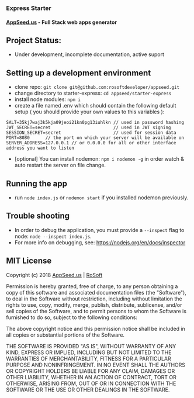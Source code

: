 ### Express Starter 
#### [AppSeed.us](https://www.appseed.us/?ref=github) - Full Stack web apps generator   


## Project Status: 

* Under development, incomplete documentation, active suport


## Setting up a development environment

* clone repo: `git clone git@github.com:rosoftdeveloper/appseed.git` 
* change directory to starter-express: `cd appseed/starter-express`
* install node modules: `npm i`
* create a file named .env which should contain the following default setup ( you should provide your own values to this variables ):
```
SALT=35kj7waj3k5kja09jeoi21kn0pg13iuhlkn // used in password hashing
JWT_SECRET=secret                        // used in JWT signing
SESSION_SECRET=secret                    // used for session data
PORT=8080      // the port on which your server will be available on
SERVER_ADDRESS=127.0.0.1 // or 0.0.0.0 for all or other interface address you want to listen
```
* [optional] You can install nodemon: `npm i nodemon -g` in order watch & auto restart the server on file change.

## Running the app

* run `node index.js` or `nodemon start` if you installed nodemon previously.


## Trouble shooting

* In order to debug the application, you must provide a `--inspect` flag to node: `node --inspect index.js`.
* For more info on debugging, see: https://nodejs.org/en/docs/inspector


## MIT License

Copyright (c) 2018 [AppSeed.us](https://www.appseed.us/?ref=github) | [RoSoft](https://www.rosoftware.ro/?ref=github)

Permission is hereby granted, free of charge, to any person obtaining a copy
of this software and associated documentation files (the "Software"), to deal
in the Software without restriction, including without limitation the rights
to use, copy, modify, merge, publish, distribute, sublicense, and/or sell
copies of the Software, and to permit persons to whom the Software is
furnished to do so, subject to the following conditions:

The above copyright notice and this permission notice shall be included in all
copies or substantial portions of the Software.

THE SOFTWARE IS PROVIDED "AS IS", WITHOUT WARRANTY OF ANY KIND, EXPRESS OR
IMPLIED, INCLUDING BUT NOT LIMITED TO THE WARRANTIES OF MERCHANTABILITY,
FITNESS FOR A PARTICULAR PURPOSE AND NONINFRINGEMENT. IN NO EVENT SHALL THE
AUTHORS OR COPYRIGHT HOLDERS BE LIABLE FOR ANY CLAIM, DAMAGES OR OTHER
LIABILITY, WHETHER IN AN ACTION OF CONTRACT, TORT OR OTHERWISE, ARISING FROM,
OUT OF OR IN CONNECTION WITH THE SOFTWARE OR THE USE OR OTHER DEALINGS IN THE
SOFTWARE.
